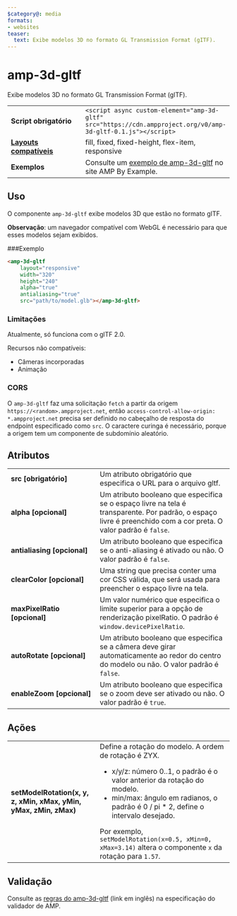 ```yaml
---
$category@: media
formats:
- websites
teaser:
  text: Exibe modelos 3D no formato GL Transmission Format (gITF).
---
```


<!--
Copyright 2018 The AMP HTML Authors. All Rights Reserved.

Licensed under the Apache License, Version 2.0 (the "License");
you may not use this file except in compliance with the License.
You may obtain a copy of the License at

      http://www.apache.org/licenses/LICENSE-2.0

Unless required by applicable law or agreed to in writing, software
distributed under the License is distributed on an "AS-IS" BASIS,
WITHOUT WARRANTIES OR CONDITIONS OF ANY KIND, either express or implied.
See the License for the specific language governing permissions and
limitations under the License.
-->

# amp-3d-gltf

Exibe modelos 3D no formato GL Transmission Format (gITF).

<table>
  <tr>
    <td width="40%"><strong>Script obrigatório</strong></td>
    <td><code>&lt;script async custom-element="amp-3d-gltf" src="https://cdn.ampproject.org/v0/amp-3d-gltf-0.1.js"&gt;&lt;/script&gt;</code></td>
  </tr>
  <tr>
    <td class="col-fourty"><strong><a href="../../../documentation/guides-and-tutorials/develop/style_and_layout/control_layout.md">Layouts compatíveis</a></strong></td>
    <td>fill, fixed, fixed-height, flex-item, responsive</td>
  </tr>
  <tr>
    <td><strong>Exemplos</strong></td>
    <td>Consulte um <a href="https://ampbyexample.com/components/amp-3d-gltf/">exemplo de amp-3d-gltf</a> no site AMP By Example.</td>
  </tr>
</table>

## Uso

O componente `amp-3d-gltf` exibe modelos 3D que estão no formato gITF.

**Observação**: um navegador compatível com WebGL é necessário para que esses modelos sejam exibidos.

###Exemplo

```html
<amp-3d-gltf
    layout="responsive"
    width="320"
    height="240"
    alpha="true"
    antialiasing="true"
    src="path/to/model.glb"></amp-3d-gltf>
```

### Limitações

Atualmente, só funciona com o glTF 2.0.

Recursos não compatíveis:

- Câmeras incorporadas
- Animação

### CORS

O `amp-3d-gltf` faz uma solicitação `fetch` a partir da origem `https://<random>.ampproject.net`, então `access-control-allow-origin: *.ampproject.net` precisa ser definido no cabeçalho de resposta do endpoint especificado como `src`. O caractere curinga é necessário, porque a origem tem um componente de subdomínio aleatório.

## Atributos

<table>
  <tr>
    <td width="40%"><strong>src [obrigatório]</strong></td>
    <td>Um atributo obrigatório que especifica o URL para o arquivo gltf.</td>
  </tr>
  <tr>
    <td width="40%"><strong>alpha [opcional]</strong></td>
    <td>Um atributo booleano que especifica se o espaço livre na tela é transparente. Por padrão, o espaço livre é preenchido com a cor preta.
        O valor padrão é <code>false</code>.</td>
    </tr>
    <tr>
      <td width="40%"><strong>antialiasing [opcional]</strong></td>
      <td>Um atributo booleano que especifica se o anti-aliasing é ativado ou não. O valor padrão é <code>false</code>.</td>
    </tr>
    <tr>
      <td width="40%"><strong>clearColor [opcional]</strong></td>
      <td>Uma string que precisa conter uma cor CSS válida, que será usada para preencher o espaço livre na tela.</td>
    </tr>
    <tr>
      <td width="40%"><strong>maxPixelRatio [opcional]</strong></td>
      <td>Um valor numérico que especifica o limite superior para a opção de renderização pixelRatio. O padrão é <code>window.devicePixelRatio</code>.</td>
    </tr>
    <tr>
      <td width="40%"><strong>autoRotate [opcional]</strong></td>
      <td>Um atributo booleano que especifica se a câmera deve girar automaticamente ao redor do centro do modelo ou não. O valor padrão é <code>false</code>.</td>
    </tr>
    <tr>
      <td width="40%"><strong>enableZoom [opcional]</strong></td>
      <td>Um atributo booleano que especifica se o zoom deve ser ativado ou não. O valor padrão é <code>true</code>.</td>
    </tr>
  </table>

## Ações

<table>
  <tr>
    <td width="40%"><strong>setModelRotation(x, y, z, xMin, xMax, yMin, yMax, zMin, zMax)</strong></td>
    <td>Define a rotação do modelo. A ordem de rotação é ZYX.
      <ul>
        <li>x/y/z: número 0..1, o padrão é o valor anterior da rotação do modelo.</li>
        <li>min/max: ângulo em radianos, o padrão é 0 / pi * 2, define o intervalo desejado.</li>
      </ul>
      Por exemplo, <code>setModelRotation(x=0.5, xMin=0, xMax=3.14)</code> altera o componente <code>x</code> da rotação para <code>1.57</code>.</td>
    </tr>
  </table>

## Validação

Consulte as [regras do amp-3d-gltf](https://github.com/ampproject/amphtml/blob/master/extensions/amp-3d-gltf/validator-amp-3d-gltf.protoascii) (link em inglês) na especificação do validador de AMP.
